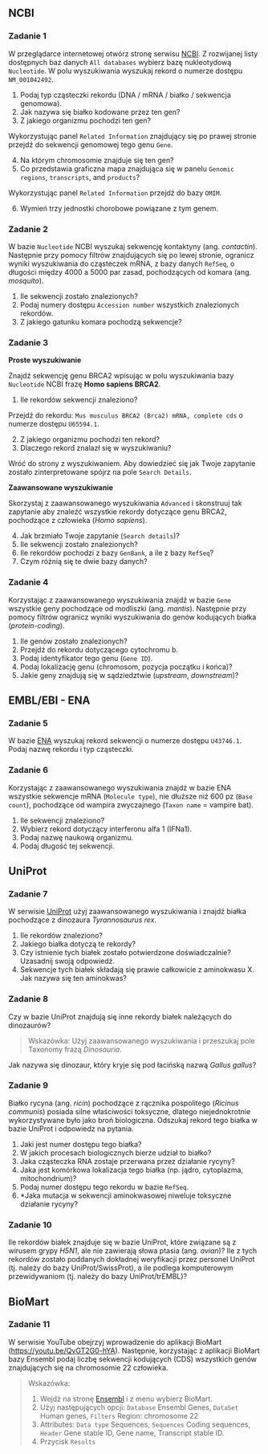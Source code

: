 ## NCBI

### Zadanie 1
W przeglądarce internetowej otwórz stronę serwisu [NCBI](https://www.ncbi.nlm.nih.gov/). Z rozwijanej listy dostępnych baz danych `All databases` wybierz bazę nukleotydową `Nucleotide`. W polu wyszukiwania wyszukaj rekord o numerze dostępu `NM_001042492`.

1. Podaj typ cząsteczki rekordu (DNA / mRNA / białko / sekwencja genomowa).
2. Jak nazywa się białko kodowane przez ten gen?
3. Z jakiego organizmu pochodzi ten gen?

Wykorzystując panel `Related Information` znajdujący się po prawej stronie przejdź do sekwencji genomowej tego genu `Gene`.

4. Na którym chromosomie znajduje się ten gen?
5. Co przedstawia graficzna mapa znajdująca się w panelu `Genomic regions`, `transcripts`, and `products`?

Wykorzystując panel `Related Information` przejdź do bazy `OMIM`.

6. Wymień trzy jednostki chorobowe powiązane z tym genem.

### Zadanie 2
W bazie `Nucleotide` NCBI wyszukaj sekwencję kontaktyny (ang. *contactin*). Następnie przy pomocy filtrów znajdujących się po lewej stronie, ogranicz wyniki wyszukiwania do cząsteczek mRNA, z bazy danych `RefSeq`, o długości między 4000 a 5000 par zasad, pochodzących od komara (ang. *mosquito*).

1. Ile sekwencji zostało znalezionych?
2. Podaj numery dostępu `Accession number` wszystkich znalezionych rekordów.
3. Z jakiego gatunku komara pochodzą sekwencje?

### Zadanie 3
**Proste wyszukiwanie**

Znajdź sekwencję genu BRCA2 wpisując w polu wyszukiwania bazy `Nucleotide` NCBI frazę **Homo sapiens BRCA2**.

1. Ile rekordów sekwencji znaleziono?

Przejdź do rekordu: `Mus musculus BRCA2 (Brca2) mRNA, complete cds` o numerze dostępu `U65594.1`.

2. Z jakiego organizmu pochodzi ten rekord?
3. Dlaczego rekord znalazł się w wyszukiwaniu?

Wróć do strony z wyszukiwaniem. Aby dowiedzieć się jak Twoje zapytanie zostało zinterpretowane spójrz na pole `Search Details`.

**Zaawansowane wyszukiwanie**

Skorzystaj z zaawansowanego wyszukiwania `Advanced` i skonstruuj tak zapytanie aby znaleźć wszystkie rekordy dotyczące genu BRCA2, pochodzące z człowieka (*Homo sapiens*). 

4. Jak brzmiało Twoje zapytanie (`Search details`)?
5. Ile sekwencji zostało znalezionych?
6. Ile rekordów pochodzi z bazy `GenBank`, a ile z bazy `RefSeq`?
7. Czym różnią się te dwie bazy danych?

### Zadanie 4
Korzystając z zaawansowanego wyszukiwania znajdź w bazie `Gene` wszystkie geny pochodzące od modliszki (ang. *mantis*). Następnie przy pomocy filtrów ogranicz wyniki wyszukiwania do genów kodujących białka (*protein-coding*). 

1. Ile genów zostało znalezionych?
2. Przejdź do rekordu dotyczącego cytochromu b. 
3. Podaj identyfikator tego genu (`Gene ID`).
4. Podaj lokalizację genu (chromosom, pozycja początku i końca)?
5. Jakie geny znajdują się w sądziedztwie (*upstream*, *downstream*)?


## EMBL/EBI - ENA

### Zadanie 5
W bazie [ENA](https://www.ebi.ac.uk/ena) wyszukaj rekord sekwencji o numerze dostępu `U43746.1`. Podaj nazwę rekordu i typ cząsteczki.

### Zadanie 6
Korzystając z zaawansowanego wyszukiwania znajdź w bazie ENA wszystkie sekwencje mRNA (`Molecule type`), nie dłuższe niż 600 pz (`Base count`), pochodzące od wampira zwyczajnego (`Taxon name` = vampire bat).

1. Ile sekwencji znaleziono?
2. Wybierz rekord dotyczący interferonu alfa 1 (IFNa1).
3. Podaj nazwę naukową organizmu.
4. Podaj długość tej sekwencji.


## UniProt

### Zadanie 7
W serwisie [UniProt](http://www.uniprot.org) użyj zaawansowanego wyszukiwania i znajdź białka pochodzące z dinozaura *Tyrannosaurus rex*. 

1. Ile rekordów znaleziono?
2. Jakiego białka dotyczą te rekordy?
3. Czy istnienie tych białek zostało potwierdzone doświadczalnie? Uzasadnij swoją odpowiedź.
4. Sekwencje tych białek składają się prawie całkowicie z aminokwasu X. Jak nazywa się ten aminokwas?

### Zadanie 8
Czy w bazie UniProt znajdują się inne rekordy białek należących do dinozaurów?

> Wskazówka: Użyj zaawansowanego wyszukiwania i przeszukaj pole Taxonomy frazą *Dinosauria*.

Jak nazywa się dinozaur, który kryje się pod łacińską nazwą *Gallus gallus*?

### Zadanie 9
Białko rycyna (ang. *ricin*) pochodzące z rącznika pospolitego (*Ricinus communis*) posiada silne właściwości toksyczne, dlatego niejednokrotnie wykorzystywane było jako broń biologiczna. Odszukaj rekord tego białka w bazie UniProt i odpowiedz na pytania.

1. Jaki jest numer dostępu tego białka?
2. W jakich procesach biologicznych bierze udział to białko?
3. Jaka cząsteczka RNA zostaje przerwana przez działanie rycyny?
4. Jaka jest komórkowa lokalizacja tego białka (np. jądro, cytoplazma, mitochondrium)?
5. Podaj numer dostępu tego rekordu w bazie `RefSeq`.
6. *Jaka mutacja w sekwencji aminokwasowej niweluje toksyczne działanie rycyny?

### Zadanie 10
Ile rekordów białek znajduje się w bazie UniProt, które związane są z wirusem grypy *H5N1*, ale nie zawierają słowa ptasia (ang. *avian*)? Ile z tych rekordów zostało poddanych dokładnej weryfikacji przez personel UniProt (tj. należy do bazy UniProt/SwissProt), a ile podlega komputerowym przewidywaniom (tj. należy do bazy UniProt/trEMBL)?


## BioMart

### Zadanie 11
W serwisie YouTube obejrzyj wprowadzenie do aplikacji BioMart (<a target="_blank" href="https://youtu.be/QvGT2G0-hYA">https://youtu.be/QvGT2G0-hYA</a>). Następnie, korzystając z aplikacji BioMart bazy Ensembl podaj liczbę sekwencji kodujących (CDS) wszystkich genów znajdujących się na chromosomie 22 człowieka. 

> Wskazówka: 
>1. Wejdź na stronę [Ensembl](https://www.ensembl.org/index.html) i z menu wybierz BioMart.
>2. Użyj następujących opcji: `Database` Ensembl Genes, `DataSet` Human genes, `Filters` Region: chromosome 22
>3. Attributes: `Data type` Sequences, `Sequences` Coding sequences, `Header` Gene stable ID, Gene name, Transcript stable ID.   
>4. Przycisk `Results`

